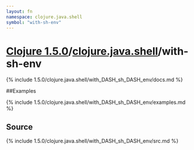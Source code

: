 ```yaml
---
layout: fn
namespace: clojure.java.shell
symbol: "with-sh-env"
---
```


# [Clojure 1.5.0](../../)/[clojure.java.shell](../)/with-sh-env

{% include 1.5.0/clojure.java.shell/with_DASH_sh_DASH_env/docs.md %}

##Examples

{% include 1.5.0/clojure.java.shell/with_DASH_sh_DASH_env/examples.md %}
## Source
{% include 1.5.0/clojure.java.shell/with_DASH_sh_DASH_env/src.md %}

